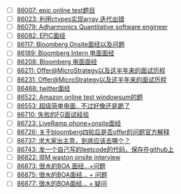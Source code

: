 - [ ] [86007: epic online test题目](http://instant.1point3acres.com/thread/86007)
- [ ] [86023: 利用ctypes实现array,迭代出错](http://instant.1point3acres.com/thread/86023)
- [ ] [86079: Adharmonics Quantitative software engineer](http://instant.1point3acres.com/thread/86079)
- [ ] [86082: EPIC面经](http://instant.1point3acres.com/thread/86082)
- [ ] [86117: Bloomberg Onsite面经以及问题](http://instant.1point3acres.com/thread/86117)
- [ ] [86189: Bloomberg Intern 电面面经](http://instant.1point3acres.com/thread/86189)
- [ ] [86208: Bloomberg 电面面经](http://instant.1point3acres.com/thread/86208)
- [ ] [86211: Offer@MicroStrategy以及这半年来的面试历程](http://instant.1point3acres.com/thread/86211)
- [ ] [86231: Offer@MicroStrategy以及这半年来的面试历程](http://instant.1point3acres.com/thread/86231)
- [ ] [86468: twitter面经](http://instant.1point3acres.com/thread/86468)
- [ ] [86522: Amazon online test windowsum的题](http://instant.1point3acres.com/thread/86522)
- [ ] [86553: 超级简单电面.. 不过好像还是跪了](http://instant.1point3acres.com/thread/86553)
- [ ] [86710: 失败的FG面试经验](http://instant.1point3acres.com/thread/86710)
- [ ] [86723: LiveRamp phone+onsite面经](http://instant.1point3acres.com/thread/86723)
- [ ] [86726: 关于bloomberg四轮后是否offer的问题官方解释](http://instant.1point3acres.com/thread/86726)
- [ ] [86737: 求大家出主意，到底应该去哪个？](http://instant.1point3acres.com/thread/86737)
- [ ] [86743: 发一个自己写的leetcode的代码，保存在github上](http://instant.1point3acres.com/thread/86743)
- [ ] [86822: IBM waston onsite interview](http://instant.1point3acres.com/thread/86822)
- [ ] [86873: 很水的BOA 面经...+问题](http://instant.1point3acres.com/thread/86873)
- [ ] [86875: 很水的BOA面经... + 问题](http://instant.1point3acres.com/thread/86875)
- [ ] [86877: 很水的BOA面经... + 疑问](http://instant.1point3acres.com/thread/86877)

